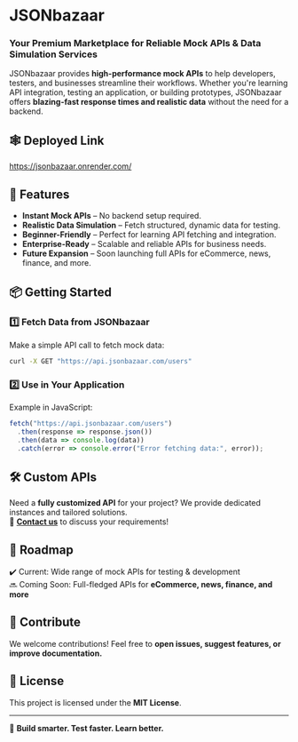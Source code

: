 # JSONbazaar

### Your Premium Marketplace for Reliable Mock APIs & Data Simulation Services

JSONbazaar provides **high-performance mock APIs** to help developers, testers, and businesses streamline their workflows. Whether you're learning API integration, testing an application, or building prototypes, JSONbazaar offers **blazing-fast response times and realistic data** without the need for a backend.

## 🕸️ Deployed Link
https://jsonbazaar.onrender.com/

## 🚀 Features
- **Instant Mock APIs** – No backend setup required.
- **Realistic Data Simulation** – Fetch structured, dynamic data for testing.
- **Beginner-Friendly** – Perfect for learning API fetching and integration.
- **Enterprise-Ready** – Scalable and reliable APIs for business needs.
- **Future Expansion** – Soon launching full APIs for eCommerce, news, finance, and more.

## 📦 Getting Started
### 1️⃣ Fetch Data from JSONbazaar
Make a simple API call to fetch mock data:
```bash
curl -X GET "https://api.jsonbazaar.com/users"
```

### 2️⃣ Use in Your Application
Example in JavaScript:
```javascript
fetch("https://api.jsonbazaar.com/users")
  .then(response => response.json())
  .then(data => console.log(data))
  .catch(error => console.error("Error fetching data:", error));
```

## 🛠 Custom APIs
Need a **fully customized API** for your project? We provide dedicated instances and tailored solutions.  
📩 **[Contact us](https://www.linkedin.com/in/vivekupasani)** to discuss your requirements!

## 📅 Roadmap
✔️ Current: Wide range of mock APIs for testing & development  
🔜 Coming Soon: Full-fledged APIs for **eCommerce, news, finance, and more**

## 🤝 Contribute
We welcome contributions! Feel free to **open issues, suggest features, or improve documentation.**

## 📜 License
This project is licensed under the **MIT License**.

---
🚀 **Build smarter. Test faster. Learn better.**
